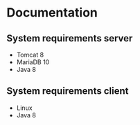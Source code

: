 # Documentation

## System requirements server

- Tomcat 8
- MariaDB 10
- Java 8

## System requirements client

- Linux
- Java 8